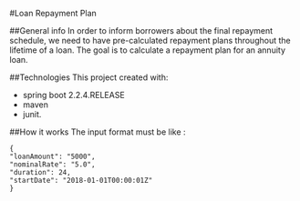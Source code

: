#Loan Repayment Plan 

##General info
In order to inform borrowers about the final repayment schedule,
 we need to have pre-calculated repayment plans throughout the lifetime of a loan.
The goal is to calculate a repayment plan for an annuity loan.

##Technologies
This project created with:
* spring boot 2.2.4.RELEASE 
* maven 
* junit.

##How it works
The input format must be like :
```
{
"loanAmount": "5000",
"nominalRate": "5.0",
"duration": 24,
"startDate": "2018-01-01T00:00:01Z"
}
```

